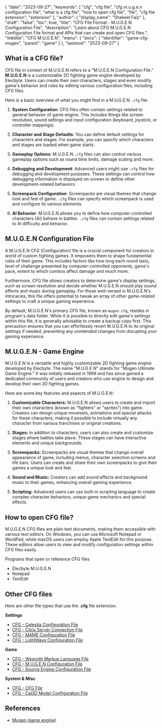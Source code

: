 {
  "date": "2023-09-27",
  "keywords": [
    "cfg",
    "cfg file",
    "cfg m.u.g.e.n configuration file",
    "what is a cfg file",
    "how to open cfg file",
    "file",
    "cfg file extension",
    "extension"
  ],
  "author": {
    "display_name": "Shakeel Faiz"
  },
  "draft": "false",
  "toc": true,
  "title": "CFG File Format - M.U.G.E.N Configuration File",
  "description": "Learn about CFG M.U.G.E.N Configuration File format and APIs that can create and open CFG files.",
  "linktitle": "CFG M.U.G.E.N",
  "menu": {
    "docs": {
      "identifier": "game-cfg-mugen",
      "parent": "game"
    }
  },
  "lastmod": "2023-09-27"
}

## What is a CFG file?

CFG file in context of M.U.G.E.N refers to a "M.U.G.E.N Configuration File." **M.U.G.E.N** is a customizable 2D fighting game engine developed by Elecbyte. Users can create their own characters, stages and even modify game's behavior and rules by editing various configuration files, including CFG files.

Here is a basic overview of what you might find in a M.U.G.E.N `.cfg` file:

1.  **System Configuration**: CFG files often contain settings related to general behavior of game engine. This includes things like screen resolution, sound settings and input configuration (keyboard, joystick, or controller mappings).
    
2.  **Character and Stage Defaults**: You can define default settings for characters and stages. For example, you can specify which characters and stages are loaded when game starts.
    
3.  **Gameplay Options**: M.U.G.E.N `.cfg` files can also control various gameplay options such as round time limits, damage scaling and more.
    
4.  **Debugging and Development**: Advanced users might use `.cfg` files for debugging and development purposes. These settings can control how debugging information is displayed on-screen or define other development-related behaviors.
    
5.  **Screenpack Configuration**: Screenpacks are visual themes that change look and feel of game. `.cfg` files can specify which screenpack is used and configure its various elements.
    
6.  **AI Behavior**: M.U.G.E.N allows you to define how computer-controlled characters (AI) behave in battles. `.cfg` files can contain settings related to AI difficulty and behavior.

## M.U.G.E.N Configuration File 

A M.U.G.E.N CFG (Configuration) file is a crucial component for creators in world of custom fighting games. It empowers them to shape fundamental rules of their game. This includes factors like how long each round lasts, level of challenge presented by computer-controlled opponents, game's pace, extent to which combos affect damage and much more.

Furthermore, CFG file allows creators to determine game's display settings, such as screen resolution and decide whether M.U.G.E.N should play sound effects and music during gameplay. For those well-versed in M.U.G.E.N's intricacies, this file offers potential to tweak an array of other game-related settings to craft a unique gaming experience.

By default, M.U.G.E.N's primary CFG file, known as `mugen.cfg`, resides in program's data folder. While it is possible to directly edit game's settings within this file, it is generally advisable to create a backup copy first. This precaution ensures that you can effortlessly revert M.U.G.E.N to its original settings if needed, preventing any unintended changes from disrupting your gaming experience.

## M.U.G.E.N - Game Engine

M.U.G.E.N is a versatile and highly customizable 2D fighting game engine developed by Elecbyte. The name "M.U.G.E.N" stands for "Mugen Ultimate Game Engine." It was initially released in 1999 and has since gained a dedicated community of users and creators who use engine to design and develop their own 2D fighting games.

Here are some key features and aspects of M.U.G.E.N:

1.  **Customizable Characters:** M.U.G.E.N allows users to create and import their own characters (known as "fighters" or "sprites") into game. Creators can design unique movesets, animations and special attacks for these characters, making it possible to include virtually any character from various franchises or original creations.
    
2.  **Stages:** In addition to characters, users can also create and customize stages where battles take place. These stages can have interactive elements and unique backgrounds.
      
3.  **Screenpacks:** Screenpacks are visual themes that change overall appearance of game, including menus, character selection screens and life bars. Users can create and share their own screenpacks to give their games a unique look and feel.
    
4.  **Sound and Music:** Creators can add sound effects and background music to their games, enhancing overall gaming experience.
    
5.  **Scripting:** Advanced users can use built-in scripting language to create complex character behaviors, unique game mechanics and special effects.

## How to open CFG file?

M.U.G.E.N CFG files are plain text documents, making them accessible with various text editors. On Windows, you can use Microsoft Notepad or WordPad, while macOS users can employ Apple TextEdit for this purpose. These editors allow users to view and modify configuration settings within CFG files easily.

Programs that open or reference CFG files

- Elecbyte M.U.G.E.N
- Notepad
- TextEdit

## Other CFG files

Here are other file types that use the **.cfg** file extension.

**Settings**
- [CFG - Celestia Configuration File](/settings/cfg-celestia/)
- [CFG - Citrix Server Connection File](/settings/cfg-citrix/)
- [CFG - MAME Configuration File](/settings/cfg-mame/)
- [CFG - LightWave Configuration File](/settings/cfg-lightwave/)

**Game**
- [CFG - Wesnoth Markup Language File](/game/cfg-wesnoth/)
- [CFG - M.U.G.E.N Configuration File](/game/cfg-mugen/)
- [CFG - Source Engine Configuration File](/game/cfg-sourceengine/)

**System & Misc**
- [CFG - CFG File](/system/cfg/)
- [CFG - Cal3D Model Configuration File](/misc/cfg-cal3d/)

## References
* [Mugen (game engine)](https://en.wikipedia.org/wiki/Mugen_(game_engine))
